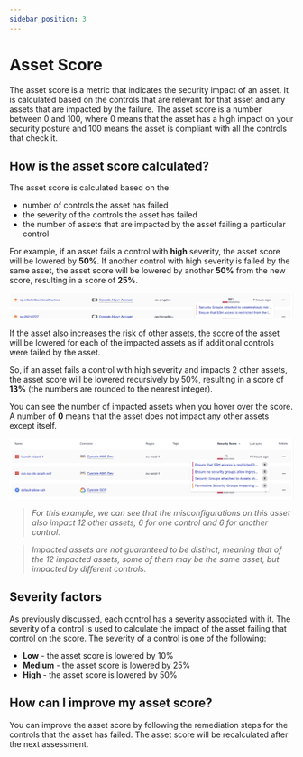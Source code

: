 ```yaml
---
sidebar_position: 3
---
```


# Asset Score

The asset score is a metric that indicates the security impact of an asset. It is calculated based on the controls that are relevant for that asset and any assets that are impacted by the failure. The asset score is a number between 0 and 100, where 0 means that the asset has a high impact on your security posture and 100 means the asset is compliant with all the controls that check it.

## How is the asset score calculated?

The asset score is calculated based on the:
 - number of controls the asset has failed
 - the severity of the controls the asset has failed
 - the number of assets that are impacted by the asset failing a particular control

For example, if an asset fails a control with <b>high</b> severity, the asset score will be lowered by <b>50%</b>. If another control with high severity is failed by the same asset, the asset score will be lowered by another <b>50%</b> from the new score, resulting in a score of <b>25%</b>.

![Example Asset](/img/asset-security-score.png)


If the asset also increases the risk of other assets, the score of the asset will be lowered for each of the impacted assets as if additional controls were failed by the asset.

So, if an asset fails a control with high severity and impacts 2 other assets, the asset score will be lowered recursively by 50%, resulting in a score of <b>13%</b> (the numbers are rounded to the nearest integer).

You can see the number of impacted assets when you hover over the score. A number of <b>0</b> means that the asset does not impact any other assets except itself.

![Example Asset](/img/impacted-assets-score.png)
> <i>For this example, we can see that the misconfigurations on this asset also impact 12 other assets, 6 for one control and 6 for another control.</i>

> <i>Impacted assets are not guaranteed to be distinct, meaning that of the 12 impacted assets, some of them may be the same asset, but impacted by different controls.</i>

## Severity factors

As previously discussed, each control has a severity associated with it. The severity of a control is used to calculate the impact of the asset failing that control on the score. The severity of a control is one of the following:
 - <b>Low</b> - the asset score is lowered by 10%
 - <b>Medium</b> - the asset score is lowered by 25%
 - <b>High</b> - the asset score is lowered by 50%

## How can I improve my asset score?

You can improve the asset score by following the remediation steps for the controls that the asset has failed. The asset score will be recalculated after the next assessment.
